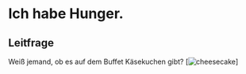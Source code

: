 # Ich habe Hunger.
## Leitfrage
Weiß jemand, ob es auf dem Buffet Käsekuchen gibt?
[![cheesecake](/E0809CA5-3561-43D5-98A2-6A185218F0E1.webp "Genau diesen Kuchen meine ich")]
